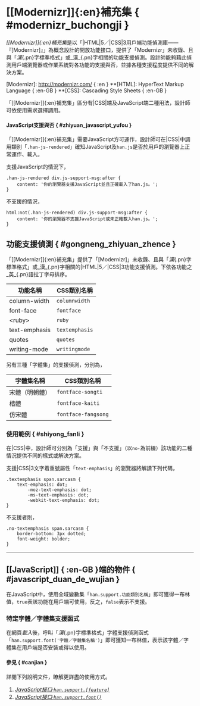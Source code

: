 <style scoped>
.manual article header:nth-of-type(1) ~ p:nth-of-type(1)::first-letter {
	font-size: 3.5em;
}
</style>


[[Modernizr]]{:en}補充集 { #modernizr_buchongji }
===


<dfn>[[Modernizr]]{:en}補充集</dfn>是以「|HTML|5／|CSS|3用戶端功能偵測庫——『[Modernizr]』」為概念設計的開放功能接口，提供了「Modernizr」未收錄、且與「_漢_{.pn}字標準格式」或_漢_{.pn}字相關的功能支援偵測。設計師能夠藉此偵測用戶端瀏覽器或作業系統對各功能的支援與否，並據各種支援程度提供不同的解決方案。

[Modernizr]: http://modernizr.com/ { :en }
**[HTML]: HyperText Markup Language { :en-GB }
**[CSS]: Cascading Style Sheets { :en-GB }


「[[Modernizr]]{:en}補充集」區分有|CSS|端及JavaScript端二種用法，設計師可依使用需求選擇調用。


#### JavaScript支援與否 { #zhiyuan_javascript_yufou }

「[[Modernizr]]{:en}補充集」需要JavaScript方可運作，設計師可在|CSS|中調用類別「`.han-js-rendered`」確知JavaScript及`han.js`是否於用戶的瀏覽器上正常運作、載入。

支援JavaScript的情況下，

	.han-js-rendered div.js-support-msg:after {
		content: '你的瀏覽器支援JavaScript並且正確載入了han.js。';
	}


不支援的情況，

	html:not(.han-js-rendered) div.js-support-msg:after {
		content: '你的瀏覽器不支援JavaScript或未正確載入han.js。';
	}



## 功能支援偵測 { #gongneng_zhiyuan_zhence }

「[[Modernizr]]{:en}補充集」提供了「[Modernizr]」未收錄、且與「_漢_{.pn}字標準格式」或_漢_{.pn}字相關的|HTML|5／|CSS|3功能支援偵測。下依各功能之_英_{.pn}語拉丁字母排序。

功能名稱              | CSS類別名稱
-------------------- | --------------------
column-width         | `columnwidth`
font-face            | `fontface`
&lt;ruby&gt;         | `ruby`
text-emphasis        | `textemphasis`
quotes               | `quotes`
writing-mode         | `writingmode`


另有三種「字體集」的支援偵測，分別為，

字體集名稱            | CSS類別名稱
-------------------- | --------------------
宋體（明朝體）         | `fontface-songti`
楷體                  | `fontface-kaiti`
仿宋體                | `fontface-fangsong`



### 使用範例 { #shiyong_fanli }

在|CSS|中，設計師可分別為「支援」與「不支援」（以`no-`為前綴）該功能的二種情況提供不同的樣式或解決方案。

支援|CSS|3文字着重號屬性「`text-emphasis`」的瀏覽器將解讀下列代碼，

	.textemphasis span.sarcasm {
		text-emphasis: dot;
			-moz-text-emphasis: dot;
			-ms-text-emphasis: dot;
			-webkit-text-emphasis: dot;
	}

不支援者則，

	.no-textemphasis span.sarcasm {
		border-bottom: 3px dotted;
		font-weight: bolder;
	}


---


[[JavaScript]] { :en-GB }端的物件 { #javascript_duan_de_wujian }
---

在JavaScript中，使用全域變數集「`han.support.功能類別名稱`」即可獲得一布林值，`true`表該功能在用戶端可使用，反之，`false`表示不支援。



### 特定字體／字體集支援函式

在網頁*載入*後，呼叫「_漢_{.pn}字標準格式」字體支援偵測函式「`han.support.font('字體／字體集名稱')`」即可獲知一布林值，表示該字體／字體集在用戶端是否安裝或得以使用。


#### 參見 { #canjian }

詳閱下列說明文件，瞭解更詳盡的使用方式。

1. <cite class="piece">[JavaScript接口·`han.support.[feature]`](api/javascript_jiekou-han.support.feature)</cite>
2. <cite class="piece">[JavaScript接口·`han.support.font()`](api/javascript_jiekou-han.support.font)</cite>



